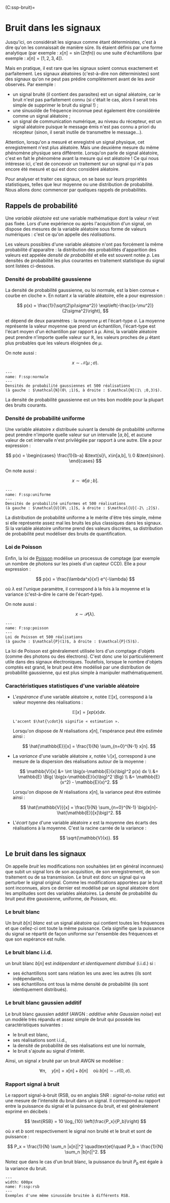 (C:ssp-bruit)=
# Bruit dans les signaux

Jusqu'ici, on considérait les signaux comme étant déterministes, c'est à dire qu'on les connaissait de manière sûre.
Ils étaient définis par une forme analytique (par exemple : $x[n] = \sin(2\pi f n)$)
ou une suite d'échantillons (par exemple : $x[n] = [1, 2, 3, 4]$).

Mais en pratique, il est rare que les signaux soient connus exactement et parfaitement.
Les signaux aléatoires (c'est-à-dire non déterministes)
sont des signaux qu'on ne peut pas prédire complètement avant de les avoir observés.
Par exemple :
* un signal bruité (il contient des parasites) est un signal aléatoire,
  car le bruit n'est pas parfaitement connu
  (si c'était le cas, alors il serait très simple de supprimer le bruit du signal !) ;
* une sinusoïde de fréquence inconnue peut également être considérée comme un signal aléatoire ;
* un signal de communication numérique, au niveau du récepteur, est un signal aléatoire
  puisque le message émis n'est pas connu a priori du récepteur (sinon, il serait inutile de transmettre le message...).

Attention, lorsqu'on a mesuré et enregistré un signal physique, cet enregistrement n'est plus aléatoire.
Mais une deuxième mesure du même phénomène physique sera différente.
Lorsqu'on parle de signal aléatoire, c'est en fait le phénomène avant la mesure qui est aléatoire !
Ce qui nous intéresse ici, c'est de concevoir un traitement
sur un signal qui n'a pas encore été mesuré et qui est donc considéré aléatoire.

Pour analyser et traiter ces signaux, on se base sur leurs propriétés statistiques,
telles que leur moyenne ou une distribution de probabilité.
Nous allons donc commencer par quelques rappels de probabilités.


## Rappels de probabilité

Une _variable aléatoire_ est une variable mathématique dont la valeur n'est pas fixée.
Lors d'une expérience ou après l'acquisition d'un signal,
on dispose des mesures de la variable aléatoire sous forme de valeurs numériques :
c'est ce qu'on appelle des _réalisations_.

Les valeurs possibles d'une variable aléatoire n'ont pas forcément la même probabilité d'apparaître :
la distribution des probabilités d'apparition des valeurs est appelée _densité de probabilité_
et elle est souvent notée $p$.
Les densités de probabilité les plus courantes en traitement statistique du signal sont listées ci-dessous.


### Densité de probabilité gaussienne

La densité de probabilité gaussienne, ou loi normale, est la bien connue « courbe en cloche ».
En notant $x$ la variable aléatoire, elle a pour expression :

$$
p(x) = \frac{1}{\sqrt{2\pi\sigma^2}} \exp\left(-\frac{(x-\mu^2)}{2\sigma^2}\right),
$$

et dépend de deux paramètres : la moyenne $\mu$ et l'écart-type $\sigma$.
La moyenne représente la valeur moyenne que prend un échantillon, l'écart-type est l'écart moyen d'un échantillon par rapport à $\mu$.
Ainsi, la variable aléatoire peut prendre n'importe quelle valeur sur $\mathbb{R}$,
les valeurs proches de $\mu$ étant plus probables que les valeurs éloignées de $\mu$.

On note aussi :

$$
x \sim \mathcal{N}(\mu\ ;\sigma).
$$

```{figure} figs/loi-normale.svg
---
name: F:ssp:normale
---
Densités de probabilité gaussiennes et 500 réalisations
(à gauche : $\mathcal{N}(0\ ;1)$, à droite : $\mathcal{N}(1\ ;0,3)$).
```

La densité de probabilité gaussienne est un très bon modèle pour la plupart des bruits courants.


### Densité de probabilité uniforme

Une variable aléatoire $x$ distribuée suivant la densité de probabilité uniforme
peut prendre n'importe quelle valeur sur un intervalle $[a,b]$, et aucune valeur de cet intervalle n'est privilégiée par rapport à une autre.
Elle a pour expression :

$$
p(x) = 
\begin{cases}
\frac{1}{b-a} &\text{si}\, x\in[a,b], \\
0             &\text{sinon}.
\end{cases}
$$

On note aussi :

$$
x \sim \mathcal{U}[a\ ;b].
$$


```{figure} figs/loi-uniforme.svg
---
name: F:ssp:uniforme
---
Densités de probabilité uniformes et 500 réalisations
(à gauche : $\mathcal{U}[0\ ;1]$, à droite : $\mathcal{U}[-2\ ;2]$).
```

La distribution de probabilité uniforme a le mérite d'être très simple,
même si elle représente assez mal les bruits les plus classiques dans les signaux.
Si la variable aléatoire uniforme prend des valeurs discrètes,
sa distribution de probabilité peut modéliser des bruits de quantification.


### Loi de Poisson

Enfin, la loi de [Poisson](https://fr.wikipedia.org/wiki/Sim%C3%A9on_Denis_Poisson)
modélise un processus de comptage (par exemple un nombre de photons sur les pixels d'un capteur CCD).
Elle a pour expression :

$$
p(x) = \frac{\lambda^x}{x!} e^{-\lambda}
$$

où $\lambda$ est l'unique paramètre, il correspond à la fois à la moyenne et la variance (c'est-à-dire le carré de l'écart-type).

On note aussi :

$$
x \sim \mathcal{P}(\lambda).
$$

```{figure} figs/loi-poisson.svg
---
name: F:ssp:poisson
---
Loi de Poisson et 500 réalisations
(à gauche : $\mathcal{P}(1)$, à droite : $\mathcal{P}(5)$).
```

La loi de Poisson est généralement utilisée lors d'un comptage d'objets
(comme des photons ou des électrons).
C'est donc une loi particulièrement utile dans des signaux électroniques.
Toutefois, lorsque le nombre d'objets comptés est grand,
le bruit peut être modélisé par une distribution de probabilité gaussienne,
qui est plus simple à manipuler mathématiquement.


### Caractéristiques statistiques d'une variable aléatoire

* L'_espérance_ d'une variable aléatoire $x$, notée $\mathbb{E}[x]$, correspond à la valeur moyenne des réalisations :
  
  $$
  \mathbb{E}[x] = \int x p(x) dx.
  $$
  
  ```{margin}
  L'accent $\hat{\cdot}$ signifie « estimation ».
  ```
  
  Lorsqu'on dispose de $N$ réalisations $x[n]$, l'espérance peut être estimée ainsi :
  
  $$
  \hat{\mathbb{E}}[x] = \frac{1}{N} \sum_{n=0}^{N-1} x[n].
  $$
  
* La _variance_ d'une variable aléatoire $x$, notée $\mathbb{V}[x]$,
  correspond à une mesure de la dispersion des réalisations autour de la moyenne :
  
  $$
  \mathbb{V}[x] &= \int \big(x-\mathbb{E}(x)\big)^2 p(x) dx \\
                 &= \mathbb{E} \Big( \big(x-\mathbb{E}(x)\big)^2 \Big) \\
                 &= \mathbb{E}(x^2) - \mathbb{E}(x)^2.
  $$
  
  Lorsqu'on dispose de $N$ réalisations $x[n]$, la variance peut être estimée ainsi :
  
  $$
  \hat{\mathbb{V}}[x] = \frac{1}{N} \sum_{n=0}^{N-1} \big(x[n]-\hat{\mathbb{E}}[x]\big)^2.
  $$
  
* L'_écart type_ d'une variable aléatoire $x$ est la moyenne des écarts des réalisations à la moyenne.
  C'est la racine carrée de la variance :
  
  $$
  \sqrt{\mathbb{V}(x)}.
  $$
  

## Le bruit dans les signaux

On appelle _bruit_ les modifications non souhaitées (et en général inconnues)
que subit un signal lors de son acquisition, de son enregistrement, de son traitement ou de sa transmission.
Le bruit est donc un signal qui va perturber le signal original.
Comme les modifications apportées par le bruit sont inconnues,
alors ce dernier est modélisé par un signal aléatoire dont les amplitudes sont des variables aléatoires.
La densité de probabilité du bruit peut être gaussienne, uniforme, de Poisson, etc.


### Le bruit blanc

Un bruit $b[n]$ _blanc_ est un signal aléatoire qui contient toutes les fréquences
et que cellez-ci ont toute la même puissance.
Cela signifie que la puissance du signal se répartit de façon uniforme sur l'ensemble des fréquences et que son espérance est nulle.

<!-- Par définition un bruit blanc est de densité spectrale de puissance constante
(et pas de transformée de Fourier constante).
En 0 : dsp = puissance du signal égale (\sigma^2)
       TF = moyenne du signal égale (mu)
Donc blanc => moyenne nulle
Rappel : La densité spectrale de puissance d'un signal est la transformée de Fourier de la fonction d'autocorrélation
-->


### Le bruit blanc i.i.d.

un bruit blanc $b[n]$ est _indépendant et identiquement distribué_ (i.i.d.) si :
- ses échantillons sont sans relation les uns avec les autres (ils sont indépendants),
- ses échantillons ont tous la même densité de probabilité (ils sont identiquement distribués).


### Le bruit blanc gaussien additif

Le bruit blanc gaussien additif (AWGN : _additive white Gaussian noise_)
est un modèle très répandu et assez simple de bruit qui possède les caractéristiques suivantes :
- le bruit est blanc,
- ses réalisations sont i.i.d.,
- la densité de probabilité de ses réalisations est une loi normale,
- le bruit s'ajoute au signal d'intérêt.

Ainsi, un signal $x$ bruité par un bruit AWGN se modélise :

$$
\forall n, \quad
y[n] = x[n] + b[n]\quad
\text{où}\; b[n] \sim \mathcal{N}(0,\sigma).
$$

### Rapport signal à bruit

Le rapport signal-à-bruit (RSB, ou en anglais SNR : _signal-to-noise ratio_) est une mesure de l'intensité du bruit dans un signal.
Il correspond au rapport entre la puissance du signal et la puissance du bruit,
et est généralement exprimé en décibels :

$$
\text{RSB} = 10 \log_{10} \left(\frac{P_x}{P_b}\right)
$$

où $x$ et $b$ sont respectivement le signal non bruité et le bruit et sont de puissance :

$$
P_x = \frac{1}{N} \sum_n |x[n]|^2
\quad\text{et}\quad
P_b = \frac{1}{N} \sum_n |b[n]|^2.
$$

Notez que dans le cas d'un bruit blanc, la puissance du bruit $P_b$ est égale à la variance du bruit.

```{figure} figs/rsb.svg
---
width: 600px
name: F:ssp:rsb
---
Exemples d'une même sinusoïde bruitée à différents RSB.
```